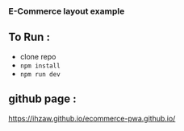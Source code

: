 ### E-Commerce layout example

## To Run :
- clone repo
- `npm install`
- `npm run dev`

## github page :
https://ihzaw.github.io/ecommerce-pwa.github.io/
